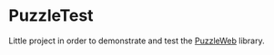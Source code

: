 # PuzzleTest

Little project in order to demonstrate and test the [PuzzleWeb](https://github.com/dvaumoron/puzzleweb) library.
